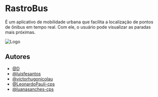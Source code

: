 
# RastroBus

É um aplicativo de mobilidade urbana que facilita a localização de pontos de ônibus em tempo real. Com ele, o usuário pode visualizar as paradas mais próximas.




![Logo]()


## Autores

- [@D](https://github.com/daniykt)
- [@luisfesantos](https://github.com/luisfesantos)
- [@victorhugonicolau](https://github.com/victorhugonicolau)
- [@LeonardoPauli-cps](https://github.com/LeonardoPauli-cps)
- [@luanasanches-cps](https://github.com/luanasanches-cps)
